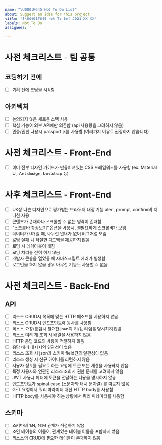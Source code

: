 ```yaml
---
name: "\U0001F645 Not To Do List"
about: Suggest an idea for this project
title: "[\U0001F645 Not To Do] 2021-XX-XX"
labels: Not To Do
assignees: ''

---
```


# 사전 체크리스트 - 팀 공통

## 코딩하기 전에

- [ ] 기획 전에 코딩을 시작함

## 아키텍처

- [ ]  논의되지 않은 새로운 스택 사용
- [ ]  핵심 기능이 외부 API에만 의존함 (api 사용량을 고려하지 않음)
- [ ]  인증/권한 사용시 passport.js를 사용함 (여러가지 이유로 권장하지 않습니다)

# 사전 체크리스트 - Front-End

- [ ] 이미 전부 디자인 가이드가 만들어져있는 CSS 프레임워크를 사용함 (ex. Material UI, Ant design, bootstrap 등)

# 사후 체크리스트 - Front-End

- [ ] UX상 나쁜 디자인으로 평가받는 브라우저 내장 기능 alert, prompt, confirm의 지나친 사용
- [ ] 콘텐츠가 존재하나 스크롤할 수 없는 영역이 존재함
- [ ] "스크롤바 항상보기" 옵션을 사용시, 불필요하게 스크롤바가 보임
- [ ] 데이터가 0개일 때, 아무런 안내가 없어 버그처럼 보임
- [ ] 로딩 실패 시 적절한 피드백을 제공하지 않음
- [ ] 로딩 시 레이아웃이 깨짐
- [ ] 로딩 처리를 전혀 하지 않음
- [ ] 개발자 콘솔을 열었을 때 자바스크립트 에러가 발생함
- [ ] 로그인을 하지 않을 경우 아무런 기능도 사용할 수 없음

# 사전 체크리스트 - Back-End

## API

- [ ] 리소스 CRUD시 목적에 맞는 HTTP 메소드를 사용하지 않음
- [ ] 리소스 CRUD시 엔드포인트에 동사를 사용함
- [ ] 리소스 요청/응답시 필요한 json의 키/값 타입을 명시하지 않음
- [ ] 리소스 여러 개 조회 시 배열을 사용하지 않음
- [ ] HTTP 응답 코드의 사용이 적절하지 않음
- [ ] 응답 에러 메시지의 일관성이 없음
- [ ] 리소스 조회 시 json과 스키마 field간의 일관성이 없음
- [ ] 리소스 생성 시 신규 아이디를 리턴하지 않음
- [ ] 사용자 정보를 필요로 하는 요청에 토큰 또는 세션을 사용하지 않음
- [ ] 특정 사용자와 연관된 리소스 조회시 권한 문제를 고려하지 않음
- [ ] JWT 사용시 헤더에 토큰을 전달하는 내용을 명시하지 않음
- [ ] 엔드포인트가 spinal-case (소문자와 대시 문자열) 를 따르지 않음
- [ ] GET 요청에서 쿼리 파라미터 대신 HTTP body를 사용함
- [ ] HTTP body를 사용해야 하는 상황에서 쿼리 파라미터를 사용함

## 스키마

- [ ] 스키마의 1:N, N:M 관계가 적절하지 않음
- [ ] 조인 테이블의 이름이, 관계있는 테이블 이름을 포함하지 않음
- [ ] 리소스의 CRUD에 필요한 테이블이 존재하지 않음
